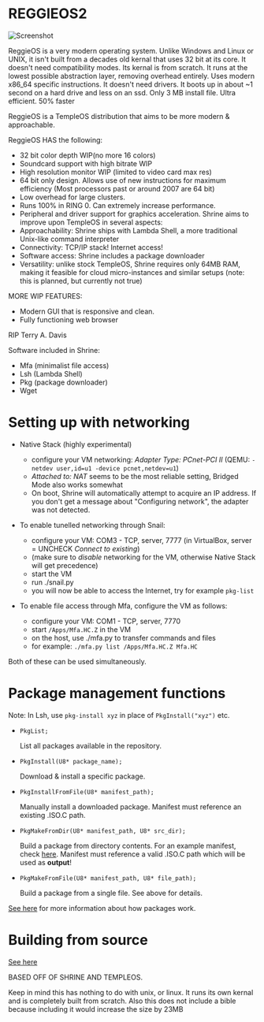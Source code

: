 REGGIEOS2
======

![Screenshot](http://imgur.com/1yYsUHI.png)

ReggieOS is a very modern operating system. Unlike Windows and Linux or UNIX, it isn't built from a decades old kernal that uses 32 bit at its core. It doesn't need compatibility modes. Its kernal is from scratch. It runs at the lowest possible abstraction layer, removing overhead entirely. Uses modern x86_64 specific instructions. It doesn't need drivers. It boots up in about ~1 second on a hard drive and less on an ssd. Only 3 MB install file. Ultra efficient. 50% faster


ReggieOS is a TempleOS distribution that aims to be more modern & approachable.

ReggieOS HAS the following:
- 32 bit color depth WIP(no more 16 colors)
- Soundcard support with high bitrate WIP
- High resolution monitor WIP (limited to video card max res)
- 64 bit only design. Allows use of new instructions for maximum efficiency (Most processors past or around 2007 are 64 bit)
- Low overhead for large clusters.
- Runs 100% in RING 0. Can extremely increase performance.
- Peripheral and driver support for graphics acceleration.
Shrine aims to improve upon TempleOS in several aspects:
- Approachability: Shrine ships with Lambda Shell, a more traditional Unix-like command interpreter
- Connectivity: TCP/IP stack! Internet access!
- Software access: Shrine includes a package downloader
- Versatility: unlike stock TempleOS, Shrine requires only 64MB RAM, making it feasible for cloud micro-instances and similar setups (note: this is planned, but currently not true)

MORE WIP FEATURES:
- Modern GUI that is responsive and clean.
- Fully functioning web browser


RIP Terry A. Davis

Software included in Shrine:
- Mfa (minimalist file access)
- Lsh (Lambda Shell)
- Pkg (package downloader)
- Wget

Setting up with networking
==========================
- Native Stack (highly experimental)
  - configure your VM networking: *Adapter Type: PCnet-PCI II* (QEMU: `-netdev user,id=u1 -device pcnet,netdev=u1`)
  - *Attached to: NAT* seems to be the most reliable setting, Bridged Mode also works somewhat
  - On boot, Shrine will automatically attempt to acquire an IP address. If you don't get a message about "Configuring network", the adapter was not detected.

- To enable tunelled networking through Snail:
  - configure your VM: COM3 - TCP, server, 7777 (in VirtualBox, server = UNCHECK *Connect to existing*)
  - (make sure to *disable* networking for the VM, otherwise Native Stack will get precedence)
  - start the VM
  - run ./snail.py
  - you will now be able to access the Internet, try for example `pkg-list`

- To enable file access through Mfa, configure the VM as follows:
  - configure your VM: COM1 - TCP, server, 7770
  - start `/Apps/Mfa.HC.Z` in the VM
  - on the host, use ./mfa.py to transfer commands and files
  - for example: `./mfa.py list /Apps/Mfa.HC.Z Mfa.HC`

Both of these can be used simultaneously.

Package management functions
============================

Note: In Lsh, use `pkg-install xyz` in place of `PkgInstall("xyz")` etc.

- `PkgList;`

  List all packages available in the repository.

- `PkgInstall(U8* package_name);`

  Download & install a specific package.

- `PkgInstallFromFile(U8* manifest_path);`

  Manually install a downloaded package. Manifest must reference an existing .ISO.C path.

- `PkgMakeFromDir(U8* manifest_path, U8* src_dir);`

  Build a package from directory contents. For an example manifest, check [here](Shrine/Packages/Lsh/manifest). Manifest must reference a valid .ISO.C path which will be used as **output**!

- `PkgMakeFromFile(U8* manifest_path, U8* file_path);`

  Build a package from a single file. See above for details.

[See here](PACKAGES.md) for more information about how packages work.

Building from source
====================

[See here](BUILDING.md)

BASED OFF OF SHRINE AND TEMPLEOS. 

Keep in mind this has nothing to do with unix, or linux. It runs its own kernal and is completely built from scratch.
Also this does not include a bible because including it would increase the size by 23MB
